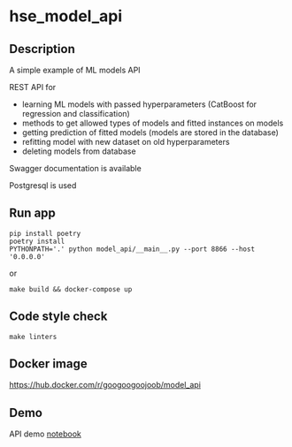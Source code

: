 # hse_model_api

## Description
A simple example of ML models API

REST API for
- learning ML models with passed hyperparameters (CatBoost for regression and classification)
- methods to get allowed types of models and fitted instances on models
- getting prediction of fitted models (models are stored in the database)
- refitting model with new dataset on old hyperparameters
- deleting models from database

Swagger documentation is available

Postgresql is used

## Run app
```
pip install poetry
poetry install
PYTHONPATH='.' python model_api/__main__.py --port 8866 --host '0.0.0.0'
```
or
```
make build && docker-compose up 
```

## Code style check
```
make linters
```

## Docker image
https://hub.docker.com/r/googoogoojoob/model_api

## Demo
API demo [notebook](api_test.ipynb) 
